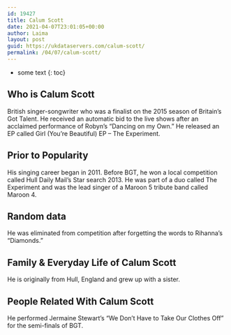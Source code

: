 ```yaml
---
id: 19427
title: Calum Scott
date: 2021-04-07T23:01:05+00:00
author: Laima
layout: post
guid: https://ukdataservers.com/calum-scott/
permalink: /04/07/calum-scott/
---
```


* some text
{: toc}


## Who is Calum Scott
                  
                  
                  
British singer-songwriter who was a finalist on the 2015 season of Britain&#8217;s Got Talent. He received an automatic bid to the live shows after an acclaimed performance of Robyn&#8217;s &#8220;Dancing on my Own.&#8221; He released an EP called Girl (You&#8217;re Beautiful) EP &#8211; The Experiment. 
                  
              
            
              
            
                
                
                
## Prior to Popularity
                  
                  
                  
His singing career began in 2011. Before BGT, he won a local competition called Hull Daily Mail&#8217;s Star search 2013. He was part of a duo called The Experiment and was the lead singer of a Maroon 5 tribute band called Maroon 4. 
                  
              
            
              
            
                
                
                
## Random data
                  
                  
                  
He was eliminated from competition after forgetting the words to Rihanna&#8217;s &#8220;Diamonds.&#8221; 
                  
              
            
              
            
                
                
                
## Family & Everyday Life of Calum Scott
                  
                  
                  
He is originally from Hull, England and grew up with a sister. 
                  
              
            
              
            
                
                
                
## People Related With Calum Scott
                  
                  
                  
He performed Jermaine Stewart&#8217;s &#8220;We Don&#8217;t Have to Take Our Clothes Off&#8221; for the semi-finals of BGT. 
                  
              
            
              
            
                
              
            
              
              
            
            
              
            
          
          
          
